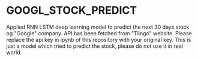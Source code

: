 # GOOGL_STOCK_PREDICT
Applied RNN LSTM deep learning model to predict the next 30 days stock og "Google" company.
API has been fetched from "Tiingo" website.
Please replace the api key in ipynb of this repository with your original key.
This is just a model which tried to predict the stock, please do not use it in real world.
